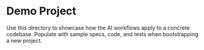 # Demo Project

Use this directory to showcase how the AI workflows apply to a concrete codebase. Populate with sample specs, code, and tests when bootstrapping a new project.
